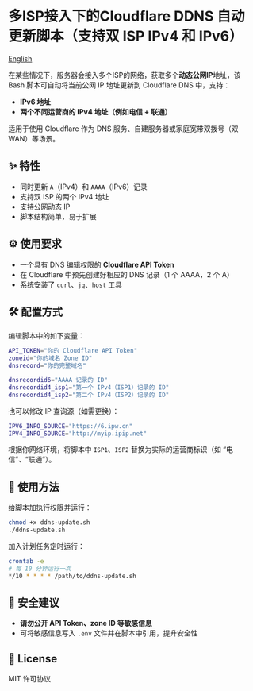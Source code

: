 # 多ISP接入下的Cloudflare DDNS 自动更新脚本（支持双 ISP IPv4 和 IPv6）

[English](README.md)

在某些情况下，服务器会接入多个ISP的网络，获取多个**动态公网IP**地址，该 Bash 脚本可自动将当前公网 IP 地址更新到 Cloudflare DNS 中，支持：

- **IPv6 地址**
- **两个不同运营商的 IPv4 地址（例如电信 + 联通）**

适用于使用 Cloudflare 作为 DNS 服务、自建服务器或家庭宽带双拨号（双 WAN）等场景。

## ✨ 特性

- 同时更新 `A`（IPv4）和 `AAAA`（IPv6）记录
- 支持双 ISP 的两个 IPv4 地址
- 支持公网动态 IP
- 脚本结构简单，易于扩展

## ⚙️ 使用要求

- 一个具有 DNS 编辑权限的 **Cloudflare API Token**
- 在 Cloudflare 中预先创建好相应的 DNS 记录（1 个 AAAA，2 个 A）
- 系统安装了 `curl`、`jq`、`host` 工具

## 🛠️ 配置方式

编辑脚本中的如下变量：

```bash
API_TOKEN="你的 Cloudflare API Token"
zoneid="你的域名 Zone ID"
dnsrecord="你的完整域名"

dnsrecordid6="AAAA 记录的 ID"
dnsrecordid4_isp1="第一个 IPv4（ISP1）记录的 ID"
dnsrecordid4_isp2="第二个 IPv4（ISP2）记录的 ID"
````

也可以修改 IP 查询源（如需更换）：

```bash
IPV6_INFO_SOURCE="https://6.ipw.cn"
IPV4_INFO_SOURCE="http://myip.ipip.net"
```

根据你网络环境，将脚本中 `ISP1`、`ISP2` 替换为实际的运营商标识（如 “电信”、“联通”）。

## 🚀 使用方法

给脚本加执行权限并运行：

```bash
chmod +x ddns-update.sh
./ddns-update.sh
```

加入计划任务定时运行：

```bash
crontab -e
# 每 10 分钟运行一次
*/10 * * * * /path/to/ddns-update.sh
```

## 🔐 安全建议

* **请勿公开 API Token、zone ID 等敏感信息**
* 可将敏感信息写入 `.env` 文件并在脚本中引用，提升安全性

## 🧾 License

MIT 许可协议
